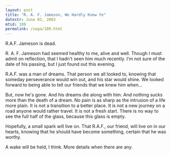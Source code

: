 ```yaml
---
layout: post
title: "R. A. F. Jameson, We Hardly Knew Ye"
datestr: June 02, 2003
mtid: 189
permalink: /saga/189.html
---
```


R.A.F. Jameson is dead.

R. A. F. Jameson had seemed healthy to me, alive and well. Though I must admit on reflection, that I hadn't seen him much recently. I'm not sure of the date of his passing, but I just found out this evening.

R.A.F. was a man of dreams. That person we all looked to, knowing that someday perseverance would win out, and his star would shine. We looked forward to being able to tell our friends that we knew him when...

But, now he's gone. And his dreams die along with him. And nothing sucks more than the death of a dream. No pain is as sharp as the intrusion of a life more plain. It is not a transition to a better place. It is not a new journey on a road anyone would rather travel. It is not a fresh start. There is no way to see the full half of the glass, because this glass is empty.

Hopefully, a small spark will live on. That R.A.F., our friend, will live on in our hearts, knowing that he should have become something, certain that he was worthy.

A wake will be held, I think. More details when there are any.

